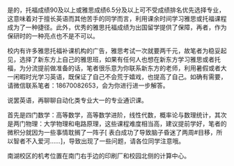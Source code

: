 # 
是的，托福成绩90及以上或雅思成绩6.5分及以上可不受成绩排名优先选择专业，这意味着对于擅长英语而其他苦手的同学而言，利用课余时间学习雅思或托福课程成为了一种捷径。此外，优秀的雅思托福成绩为出国留学提供了保障，再者，作为保研时的一种亮点也不是不可以。

校内有许多雅思托福补课机构的广告，雅思考试一次就要两千元，故笔者为稳妥起见，选择了新东方上自己的雅思班，如果有任何人也想在新东方学习雅思或者托福，为分流提前做准备的话，笔者很乐意为你联系新东方的老师，利用暑假或者大一闲暇时光学习英语，既保证了自己不会荒于嬉戏，也提高了自己。如确有需要，请微信联系笔者：18670082653，会为你进行进一步解答。

说罢英语，再聊聊自动化类专业大一的专业通识课。

首先是四门数学：高等数学，高等数学进阶，线性代数，概率论与数理统计，其次是两门物理：大学物理和电路原理，这些课程难度相当高，建议提前学好，笔者的微积分就因为一些事情耽搁了一阵子[ 表白成功了导致脑子昏迷了两周#目移，所以智者不入爱河……]，导致出现了一些问题，请各位同学注意哦。

南湖校区的机考位置在南门右手边的印刷厂和校园北侧的计算中心。